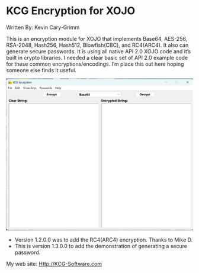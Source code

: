 # KCG Encryption for XOJO

Written By: Kevin Cary-Grimm

This is an encryption module for XOJO that implements Base64, AES-256, RSA-2048, Hash256, Hash512, Blowfish(CBC), and RC4(ARC4). It also can generate secure passwords. It is using all native API 2.0 XOJO code and it’s built in crypto libraries. I needed a clear basic set of API 2.0 example code for these common encryptions/encodings. I’m place this out here hoping someone else finds it useful.

![](media/34e360bdb5976461bdb0d55e6b6cae0c.png)

-   Version 1.2.0.0 was to add the RC4(ARC4) encryption. Thanks to Mike D.
-   This is version 1.3.0.0 to add the demonstration of generating a secure password.

My web site: <Http://KCG-Software.com>
